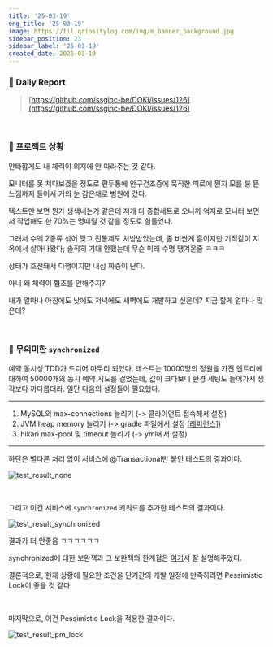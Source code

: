```yaml
---
title: '25-03-19'
eng_title: '25-03-19'
image: https://til.qriositylog.com/img/m_banner_background.jpg
sidebar_position: 23
sidebar_label: '25-03-19'
created_date: 2025-03-19
---
```


### 📌 Daily Report
> [https://github.com/ssginc-be/DOKI/issues/126](https://github.com/ssginc-be/DOKI/issues/126)

<br/>

### 📌 프로젝트 상황

안타깝게도 내 체력이 의지에 안 따라주는 것 같다.

모니터를 못 쳐다보겠을 정도로 편두통에 안구건조증에 묵직한 피로에 뭔지 모를 붕 뜬 느낌까지 들어서 거의 눈 감은채로 병원에 갔다.

텍스트만 보면 뭔가 생색내는거 같은데 저게 다 종합세트로 오니까 억지로 모니터 보면서 작업해도 한 70%는 멍때릴 것 같을 정도로 힘들었다.

그래서 수액 2종류 섞어 맞고 진통제도 처방받았는데, 좀 비싼게 흠이지만 기적같이 지옥에서 살아나왔다; 솔직히 기대 안했는데 무슨 미래 수명 땡겨온줄 ㅋㅋㅋ

상태가 호전돼서 다행이지만 내심 짜증이 난다.

아니 왜 체력이 협조를 안해주지?

내가 얼마나 아침에도 낮에도 저녁에도 새벽에도 개발하고 싶은데? 지금 할게 얼마나 많은데?

<br />

### 📌 무의미한 `synchronized`

예약 동시성 TDD가 드디어 마무리 되었다. 테스트는 10000명의 정원을 가진 엔트리에 대하여 50000개의 동시 예약 시도를 걸었는데, 값이 크다보니 환경 세팅도 들어가서 생각보다 까다롭더라. 일단 다음의 설정들이 필요했다.

---
1. MySQL의 max-connections 늘리기 (-> 클라이언트 접속해서 설정)
2. JVM heap memory 늘리기 (-> gradle 파일에서 설정 [[레퍼런스]](https://stackoverflow.com/questions/52733942/increase-heap-memory-for-gradle-test/52745454))
3. hikari max-pool 및 timeout 늘리기 (-> yml에서 설정)
---

하단은 별다른 처리 없이 서비스에 @Transactional만 붙인 테스트의 결과이다.

![test_result_none](https://github.com/user-attachments/assets/fdee0152-bb61-4089-874b-205734210f84)

<br />

그리고 이건 서비스에 `synchronized` 키워드를 추가한 테스트의 결과이다.

![test_result_synchronized](https://github.com/user-attachments/assets/c28f265e-1a74-4332-b927-e4cc90891f2f)

결과가 더 안좋음 ㅋㅋㅋㅋㅋㅋ

synchronized에 대한 보완책과 그 보완책의 한계점은 [여기](https://yeongchan1228.tistory.com/145)서 잘 설명해주었다.

결론적으로, 현재 상황에 필요한 조건을 단기간의 개발 일정에 만족하려면 Pessimistic Lock이 좋을 것 같다.

<br />

마지막으로, 이건 Pessimistic Lock을 적용한 결과이다.

![test_result_pm_lock](https://github.com/user-attachments/assets/a640c637-2876-4536-878a-cf3138677d41)


<br />